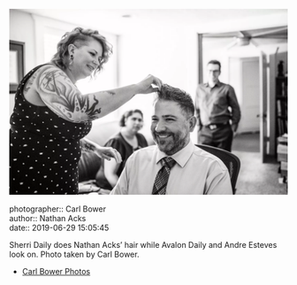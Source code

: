 ![Sherri Daily does Nathan Acks’ hair](assets/2019-06-29-set-1-the-ceremony-02.webp)

photographer:: Carl Bower  
author:: Nathan Acks  
date:: 2019-06-29 15:05:45

Sherri Daily does Nathan Acks’ hair while Avalon Daily and Andre Esteves look on. Photo taken by Carl Bower.

* [Carl Bower Photos](https://carlbowerphotos.com)
